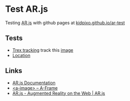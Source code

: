 # Test AR.js

Testing [AR.js](https://ar-js-org.github.io/AR.js-Docs/) with github pages at [kidpixo.github.io/ar-test](https://kidpixo.github.io/ar-test/)

## Tests

- [Trex tracking](https://kidpixo.github.io/ar-test/tracking_trex.html) track this [image](https://raw.githubusercontent.com/AR-js-org/AR.js/master/aframe/examples/image-tracking/nft/trex-image-big.jpeg)
- [Location](https://kidpixo.github.io/ar-test/location.html)

## Links 

- [AR.js Documentation](https://ar-js-org.github.io/AR.js-Docs/)
- [\<a-image\> – A-Frame](https://aframe.io/docs/1.0.0/primitives/a-image.html)
- [AR.js - Augmented Reality on the Web | AR.js](https://ar-js-org.github.io/AR.js/)


